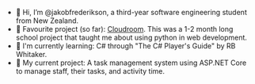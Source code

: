 - 👋 Hi, I’m @jakobfrederikson, a third-year software engineering student from New Zealand.
- 💫 Favourite project (so far): [Cloudroom](https://github.com/jakobfrederikson/Cloudroom). This was a 1-2 month long school project that taught me about using python in web development.
- 🌳 I'm currently learning: C# through "The C# Player's Guide" by RB Whitaker.
- 🌱 My current project: A task management system using ASP.NET Core to manage staff, their tasks, and activity time.

<!---
jakobfrederikson/jakobfrederikson is a ✨ special ✨ repository because its `README.md` (this file) appears on your GitHub profile.
You can click the Preview link to take a look at your changes.
--->
